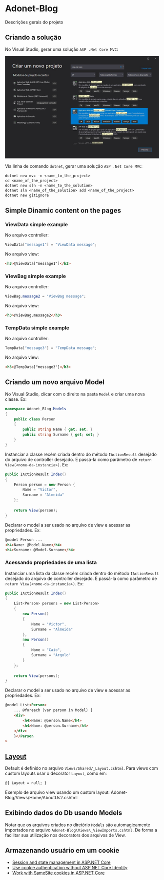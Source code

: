 # Adonet-Blog

Descrições gerais do projeto

## Criando a solução

No Visual Studio, gerar uma solução `ASP .Net Core MVC`:

![ASP.Net Core MVC](../img/ASPNetCore_MVC_ProjectCreation.jpg)

Via linha de comando `dotnet`, gerar uma solução `ASP .Net Core MVC`:

```shell
dotnet new mvc -n <name_to_the_project>
cd <name_of_the_project>
dotnet new sln -n <name_to_the_solution>
dotnet sln <name_of_the_solution> add <name_of_the_project>
dotnet new gitignore
```

## Simple Dinamic content on the pages

### ViewData simple example

No arquivo controller:

```csharp
ViewData["message1"] = "ViewData message";
```

No arquivo view:

```html
<h3>@ViewData["message1"]</h3>
```

### ViewBag simple example

No arquivo controller:

```csharp
ViewBag.message2 = "ViewBag message";
```

No arquivo view:

```html
<h3>@ViewBag.message2</h3>
```

### TempData simple example

No arquivo controller:

```csharp
TempData["message3"] = "TempData message";
```

No arquivo view:

```html
<h3>@TempData["message3"]</h3>
```

## Criando um novo arquivo Model

No Visual Studio, clicar com o direito na pasta `Model` e criar uma nova classe.
Ex:

```csharp
namespace Adonet_Blog.Models
{
    public class Person
    {
        public string Name { get; set; }
        public string Surname { get; set; }
    }
}
```

Instanciar a classe recém criada dentro do método `IActionResult` desejado do
arquivo de controller desejado. E passá-la como parâmetro de
`return View(<nome-da-instancia>)`. Ex:

```csharp
public IActionResult Index()
{
    Person person = new Person {
        Name = "Victor",
        Surname = "Almeida"
    };

    return View(person);
}
```

Declarar o model a ser usado no arquivo de view e acessar as propriedades.
Ex:

```html
@model Person ...
<h4>Name: @Model.Name</h4>
<h4>Surname: @Model.Surname</h4>
```

### Acessando propriedades de uma lista

Instanciar uma lista da classe recém criada dentro do método `IActionResult` desejado do
arquivo de controller desejado. E passá-la como parâmetro de
`return View(<nome-da-instancia>)`. Ex:

```csharp
public IActionResult Index()
{
    List<Person> persons = new List<Person>
    {
        new Person()
        {
            Name = "Victor",
            Surname = "Almeida"
        },
        new Person()
        {
            Name = "Caio",
            Surname = "Argolo"
        }
    };

    return View(persons);
}
```

Declarar o model a ser usado no arquivo de view e acessar as propriedades.
Ex:

```html
@model List<Person>
    ... @foreach (var person in Model) {
    <div>
        <h4>Name: @person.Name</h4>
        <h4>Name: @person.Surname</h4>
    </div>
    }</Person
>
```

## [Layout](https://docs.microsoft.com/en-us/aspnet/core/mvc/views/layout?view=aspnetcore-5.0)

Default é definido no arquivo `Views/Shared/_Layout.cshtml`. Para views com
custom layouts usar o decorator `Layout`, como em:

```html
@{ Layout = null; }
```

Exemplo de arquivo view usando um custom layout: Adonet-Blog/Views/Home/AboutUs2.cshtml

## Exibindo dados do Db usando Models

Notar que os arquivos criados no diretório `Models` são automagicamente
importados no arquivo `Adonet-Blog\Views\_ViewImports.cshtml`. De forma a
facilitar sua utilização nos decorators dos arquivos de View.

## Armazenando usuário em um cookie

- [Session and state management in ASP.NET Core](https://docs.microsoft.com/en-us/aspnet/core/fundamentals/app-state?view=aspnetcore-5.0)
- [Use cookie authentication without ASP.NET Core Identity](https://docs.microsoft.com/en-us/aspnet/core/security/authentication/cookie?view=aspnetcore-5.0)
- [Work with SameSite cookies in ASP.NET Core](https://docs.microsoft.com/en-us/aspnet/core/security/samesite?view=aspnetcore-5.0)